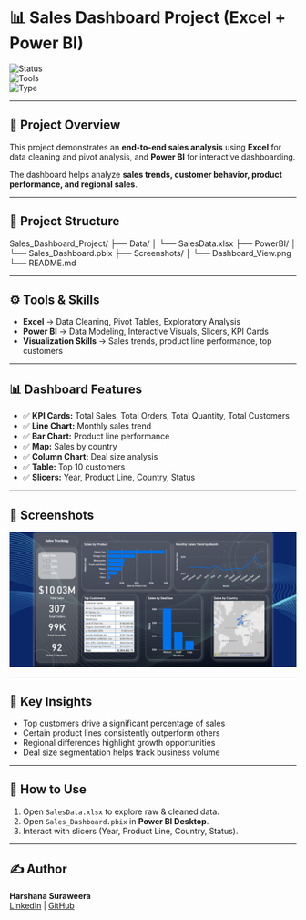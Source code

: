 # 📊 Sales Dashboard Project (Excel + Power BI)

![Status](https://img.shields.io/badge/Project-Completed-brightgreen)  
![Tools](https://img.shields.io/badge/Tools-Excel%20%7C%20Power%20BI-blue)  
![Type](https://img.shields.io/badge/Category-Data%20Analytics-orange)

---

## 📌 Project Overview
This project demonstrates an **end-to-end sales analysis** using **Excel** for data cleaning and pivot analysis, and **Power BI** for interactive dashboarding.

The dashboard helps analyze **sales trends, customer behavior, product performance, and regional sales**.

---

## 📂 Project Structure

Sales_Dashboard_Project/
├── Data/
│   └── SalesData.xlsx
├── PowerBI/
│   └── Sales_Dashboard.pbix
├── Screenshots/
│   └── Dashboard_View.png
└── README.md


---

## ⚙️ Tools & Skills
- **Excel** → Data Cleaning, Pivot Tables, Exploratory Analysis  
- **Power BI** → Data Modeling, Interactive Visuals, Slicers, KPI Cards  
- **Visualization Skills** → Sales trends, product line performance, top customers  

---

## 📊 Dashboard Features
- ✅ **KPI Cards:** Total Sales, Total Orders, Total Quantity, Total Customers  
- ✅ **Line Chart:** Monthly sales trend  
- ✅ **Bar Chart:** Product line performance  
- ✅ **Map:** Sales by country  
- ✅ **Column Chart:** Deal size analysis  
- ✅ **Table:** Top 10 customers  
- ✅ **Slicers:** Year, Product Line, Country, Status  

---

## 📸 Screenshots
![Dashboard Screenshot](Screenshots/Dashboard_View.png)

---

## 🔑 Key Insights
- Top customers drive a significant percentage of sales  
- Certain product lines consistently outperform others  
- Regional differences highlight growth opportunities  
- Deal size segmentation helps track business volume  

---

## 🚀 How to Use
1. Open `SalesData.xlsx` to explore raw & cleaned data.  
2. Open `Sales_Dashboard.pbix` in **Power BI Desktop**.  
3. Interact with slicers (Year, Product Line, Country, Status).  

---

## ✍️ Author
**Harshana Suraweera**  
[LinkedIn](https://www.linkedin.com/) | [GitHub](https://github.com/)  
